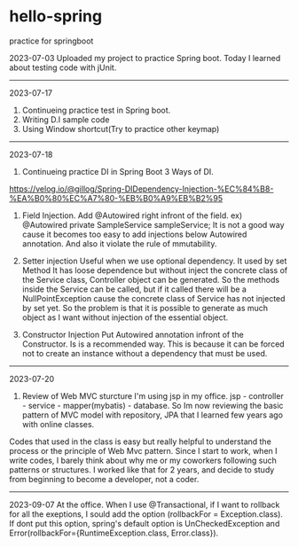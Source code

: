 # hello-spring
practice for springboot

2023-07-03
Uploaded my project to practice Spring boot.
Today I learned about testing code with jUnit.

----------------------------------------------------------------------------------------------------------------------------------------------------------


2023-07-17
1. Continueing practice test in Spring boot.
2. Writing D.I sample code
3. Using Window shortcut(Try to practice other keymap)


----------------------------------------------------------------------------------------------------------------------------------------------------------


2023-07-18
1. Continueing practice DI in Spring Boot
3 Ways of DI.

https://velog.io/@gillog/Spring-DIDependency-Injection-%EC%84%B8-%EA%B0%80%EC%A7%80-%EB%B0%A9%EB%B2%95

1) Field Injection. Add @Autowired right infront of the field. ex) @Autowired private SampleService sampleService;
It is not a good way cause it becomes too easy to add injections below Autowired annotation.
And also it violate the rule of mmutability.

2) Setter injection
Useful when we use optional dependency. It used by set Method
It has loose dependence but without inject the concrete class of the Service class, Controller object can be generated.
So the methods inside the Service can be called, but if it called there will be a NullPointException cause the concrete class of Service has not injected by set yet.
So the problem is that it is possible to generate as much object as I want without injection of the essential object.

3) Constructor Injection
Put Autowired annotation infront of the Constructor.
Is is a recommended way. This is because it can be forced not to create an instance without a dependency that must be used.


----------------------------------------------------------------------------------------------------------------------------------------------------------


2023-07-20
1. Review of Web MVC sturcture
   I'm using jsp in my office. jsp - controller - service - mapper(mybatis) - database. So Im now reviewing the basic pattern of MVC model with repository, JPA that I learned few years ago with online classes.

Codes that used in the class is easy but really helpful to understand the process or the principle of Web Mvc pattern. Since I start to work, when I write codes, I barely think about why me or my coworkers following such patterns or structures. I worked like that for 2 years, and decide to study from beginning to become a developer, not a coder.

----------------------------------------------------------------------------------------------------------------------------------------------------------


2023-09-07
At the office.
When I use @Transactional, if I want to rollback for all the exeptions, I sould add the option (rollbackFor = Exception.class). If dont put this option, spring's default option is UnCheckedException and Error(rollbackFor={RuntimeException.class, Error.class}). 
